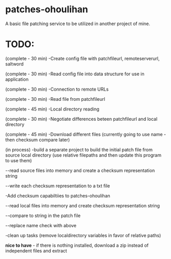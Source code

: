 # patches-ohoulihan
A basic file patching service to be utilized in another project of mine.


# TODO:
(complete - 30 min) -Create config file with patchfileurl, remoteserverurl, saltword

(complete - 30 min) -Read config file into data structure for use in application

(complete - 30 min) -Connection to remote URLs

(complete - 30 min) -Read file from patchfileurl

(complete - 45 min) -Local directory reading

(complete - 30 min) -Negotiate differences beteen patchfileurl and local directory 

(complete - 45 min) -Download different files  (currently going to use name -then checksum compare later) 

(in process) -build a separate project to build the initial patch file from source local directory  (use relative filepaths and then update this program to use them)

--read source files into memory and create a checksum representation string

--write each checksum representation to a txt file


-Add checksum capabiltiies to patches-ohoulihan

--read local files into memory and create checksum representation string

--compare to string in the patch file

--replace name check with above

-clean up tasks (remove localdirectory variables in favor of relative paths)

**nice to have** - if there is nothing installed, download a zip instead of independent files and extract
